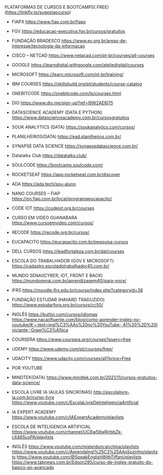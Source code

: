 PLATAFORMAS DE CURSOS E BOOTCAMPS( FREE)
(https://linkfly.to/sugestaocurso)

* FIAPX
https://www.fiap.com.br/fiapx

* FGV
https://educacao-executiva.fgv.br/cursos/gratuitos

* FUNDAÇÃO BRADESCO
https://www.ev.org.br/areas-de-interesse/tecnologia-da-informacao

* CISCO – NETCAD
https://www.netacad.com/pt-br/courses/all-courses

* GOOGLE
https://learndigital.withgoogle.com/ateliedigital/courses

* MICROSOFT
https://learn.microsoft.com/pt-br/training/

* IBM COURSES
https://skillsbuild.org/pt/students/course-catalog

* ONEBITCODE
https://onebitcode.com/lp/courses.html

* DIO
https://www.dio.me/sign-up?ref=I9W2AE6I75

* DATASCIENCE ACADEMY (DATA E PYTHON)
https://www.datascienceacademy.com.br/cursosgratuitos

* SOUK ANALYTICS (DATA)
https://soukanalytics.com/cursos/

* PLANILHEIROS(DATA)
https://ead.planilheiros.com.br/

* SYNAPSE DATA SCIENCE
https://synapsedatascience.com.br/

* Datatalks Club
https://datatalks.club/

* SOULCODE
https://bootcamp.soulcode.com/

* ROCKETSEAT
https://app.rocketseat.com.br/discover

* ADA
https://ada.tech/sou-aluno

* NANO COURSES – FIAP
https://on.fiap.com.br/local/programaeucapacito/

* CODE IOT
https://codeiot.org.br/courses

* CURSO EM VIDEO GUANABARA
https://www.cursoemvideo.com/cursos/

* RECODE
https://recode.org.br/cursos/

* EUCAPACITO
https://eucapacito.com.br/pesquisa-cursos

* DELL CURSOS
https://leadfortaleza.com.br/dal/courses

* ESCOLA DO TRABALHADOR (GOV E MICROSOFT)
https://cadastro.escoladotrabalhador40.com.br/

* MUNDO SENAI(CYBER, IOT, FRONT E BACK)
https://mundosenai.com.br/aprendizagem40/para-voce/

* IFRS
https://moodle.ifrs.edu.br/course/index.php?categoryid=38

* FUNDAÇÃO ESTUDAR (HAVARD TRADUZIDO)
https://www.estudarfora.org.br/cursos/cc50/

* INGLÊS
https://kultivi.com/cursos/idiomas
https://www.nacaofluente.com/blog/como-aprender-ingles-no-youtube/#:~:text=ingl%C3%AAs%20no%20YouTube-,A1%20%2D%20Iniciante,-Gram%C3%A1tica

* COURSERA
https://www.coursera.org/courses?query=free

* UDEMY
https://www.udemy.com/pt/courses/free/

* UDACITY
https://www.udacity.com/courses/all?price=Free

- POR YOUTUBE

- MINDTEK(DATA)
https://www.mindtek.com.br/2021/11/cursos-gratuitos-data-science/

- ESCOLA LIVRE IA (AULAS SINCRONAS)
http://escolalivre-ia.com.br/curso-livre
https://www.youtube.com/c/EscolaLivreDeInteligenciaArtificial

- IA EXPERT ACADEMY
https://www.youtube.com/c/IAExpertAcademy/playlists

- ESCOLA DE INTELIGENCIA ARTIFICIAL
https://www.youtube.com/channel/UC6w56wRjrbbZk-cX46SuxPA/playlists

- INGLÊS
https://www.youtube.com/misterduncanchina/playlists
https://www.youtube.com/c/AprendaIngl%25C3%25AAsSozinho/playlists
https://www.youtube.com/@SpeakEnglishWithTiffani/playlists
https://www.tabnews.com.br/Edson295/curso-de-ingles-gratuito-do-basico-ao-avancado

